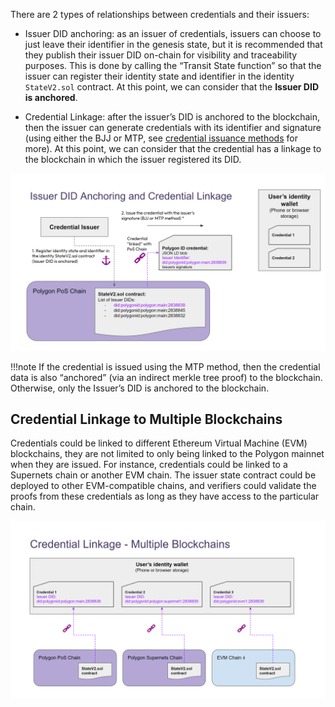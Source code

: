 There are 2 types of relationships between credentials and their issuers:

- Issuer DID anchoring: as an issuer of credentials, issuers can choose to just leave their identifier in the genesis state, but it is recommended that they publish their issuer DID on-chain for visibility and traceability purposes. This is done by calling the “Transit State function” so that the issuer can register their identity state and identifier in the identity `StateV2.sol` contract. At this point, we can consider that the **Issuer DID is anchored**.

- Credential Linkage: after the issuer’s DID is anchored to the blockchain, then the issuer can generate credentials with its identifier and signature (using either the BJJ or MTP, see [credential issuance methods](../issuer/cred-issue-methods.md) for more). At this point, we can consider that the credential has a linkage to the blockchain in which the issuer registered its DID. 

![img](../imgs/anchoring-linkage.png)

!!!note
    If the credential is issued using the MTP method, then the credential data is also “anchored” (via an indirect merkle tree proof) to the blockchain. Otherwise, only the Issuer’s DID is anchored to the blockchain.


## Credential Linkage to Multiple Blockchains

Credentials could be linked to different Ethereum Virtual Machine (EVM) blockchains, they are not limited to only being linked to the Polygon mainnet when they are issued. For instance, credentials could be linked to a Supernets chain or another EVM chain. The issuer state contract could be deployed to other EVM-compatible chains, and verifiers could validate the proofs from these credentials as long as they have access to the particular chain.

![img](../imgs/linkage-multiple.png)